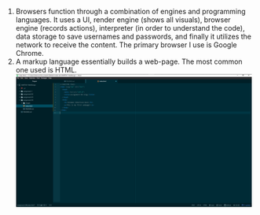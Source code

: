 1) Browsers function through a combination of engines and programming languages. It uses a UI, render engine (shows all visuals), browser engine (records actions), interpreter (in order to understand the code), data storage to save usernames and passwords, and finally it utilizes the network to receive the content. The primary browser I use is Google Chrome.
2) A markup language essentially builds a web-page. The most common one used is HTML.
![First Website Screenshot](./images/first-webpage-screenshot.png)
